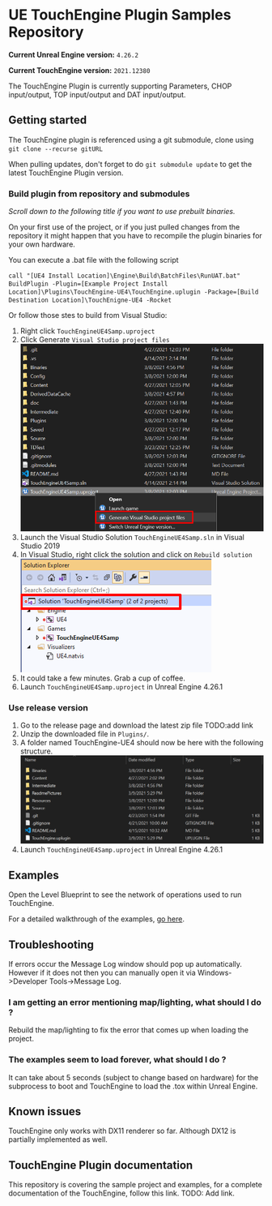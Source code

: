 # UE TouchEngine Plugin Samples Repository

**Current Unreal Engine version:** `4.26.2`

**Current TouchEngine version:** `2021.12380`

The TouchEngine Plugin is currently supporting Parameters, CHOP input/output, TOP input/output and DAT input/output.

## Getting started

The TouchEngine plugin is referenced using a git submodule, clone using `git clone --recurse gitURL`

When pulling updates, don't forget to do `git submodule update` to get the latest TouchEngine Plugin version.

### Build plugin from repository and submodules

*Scroll down to the following title if you want to use prebuilt binaries.*

On your first use of the project, or if you just pulled changes from the repository it might happen that you have to recompile the plugin binaries for your own hardware. 

You can execute a .bat file with the following script
```
call "[UE4 Install Location]\Engine\Build\BatchFiles\RunUAT.bat" BuildPlugin -Plugin=[Example Project Install Location]\Plugins\TouchEngine-UE4\TouchEngine.uplugin -Package=[Build Destination Location]\TouchEnigne-UE4 -Rocket
```

Or follow those stes to build from Visual Studio:

1. Right click `TouchEngineUE4Samp.uproject`
2. Click Generate `Visual Studio project files` ![Generate VS project files](ReadmePictures/ueSamples01.png?raw=true "Generate VS project files")
3. Launch the Visual Studio Solution `TouchEngineUE4Samp.sln` in Visual Studio 2019
4. In Visual Studio, right click the solution and click on `Rebuild solution` ![Rebuild solution](ReadmePictures/ueSamples02.png?raw=true "Rebuild solution")
5. It could take a few minutes. Grab a cup of coffee.
6. Launch `TouchEngineUE4Samp.uproject` in Unreal Engine 4.26.1

### Use release version

1. Go to the release page and download the latest zip file TODO:add link
2. Unzip the downloaded file in `Plugins/`.
3. A folder named TouchEngine-UE4 should now be here with the following structure. ![Plugin folder structure](ReadmePictures/ueSamples03.png?raw=true "Plugin folder structure")
4. Launch `TouchEngineUE4Samp.uproject` in Unreal Engine 4.26.1

## Examples

Open the Level Blueprint to see the network of operations used to run TouchEngine.

For a detailed walkthrough of the examples, [go here](Content/README.md).

## Troubleshooting

If errors occur the Message Log window should pop up automatically. However if it does not then you can manually open it via Windows->Developer Tools->Message Log.

### I am getting an error mentioning map/lighting, what should I do ?

Rebuild the map/lighting to fix the error that comes up when loading the project.

### The examples seem to load forever, what should I do ?

It can take about 5 seconds (subject to change based on hardware) for the subprocess to boot and TouchEngine to load the .tox within Unreal Engine.

## Known issues

TouchEngine only works with DX11 renderer so far. Although DX12 is partially implemented as well.

## TouchEngine Plugin documentation

This repository is covering the sample project and examples, for a complete documentation of the TouchEngine, follow this link. TODO: Add link.